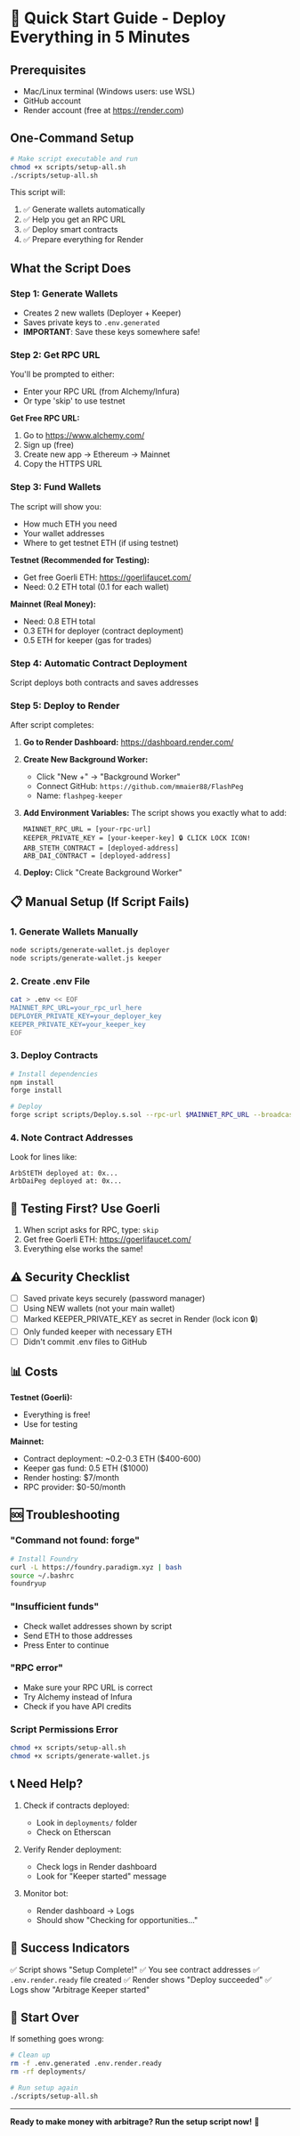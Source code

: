 # 🚀 Quick Start Guide - Deploy Everything in 5 Minutes

## Prerequisites
- Mac/Linux terminal (Windows users: use WSL)
- GitHub account
- Render account (free at https://render.com)

## One-Command Setup

```bash
# Make script executable and run
chmod +x scripts/setup-all.sh
./scripts/setup-all.sh
```

This script will:
1. ✅ Generate wallets automatically
2. ✅ Help you get an RPC URL
3. ✅ Deploy smart contracts
4. ✅ Prepare everything for Render

## What the Script Does

### Step 1: Generate Wallets
- Creates 2 new wallets (Deployer + Keeper)
- Saves private keys to `.env.generated`
- **IMPORTANT**: Save these keys somewhere safe!

### Step 2: Get RPC URL
You'll be prompted to either:
- Enter your RPC URL (from Alchemy/Infura)
- Or type 'skip' to use testnet

**Get Free RPC URL:**
1. Go to https://www.alchemy.com/
2. Sign up (free)
3. Create new app → Ethereum → Mainnet
4. Copy the HTTPS URL

### Step 3: Fund Wallets
The script will show you:
- How much ETH you need
- Your wallet addresses
- Where to get testnet ETH (if using testnet)

**Testnet (Recommended for Testing):**
- Get free Goerli ETH: https://goerlifaucet.com/
- Need: 0.2 ETH total (0.1 for each wallet)

**Mainnet (Real Money):**
- Need: 0.8 ETH total
- 0.3 ETH for deployer (contract deployment)
- 0.5 ETH for keeper (gas for trades)

### Step 4: Automatic Contract Deployment
Script deploys both contracts and saves addresses

### Step 5: Deploy to Render

After script completes:

1. **Go to Render Dashboard:**
   https://dashboard.render.com/

2. **Create New Background Worker:**
   - Click "New +" → "Background Worker"
   - Connect GitHub: `https://github.com/mmaier88/FlashPeg`
   - Name: `flashpeg-keeper`

3. **Add Environment Variables:**
   The script shows you exactly what to add:
   ```
   MAINNET_RPC_URL = [your-rpc-url]
   KEEPER_PRIVATE_KEY = [your-keeper-key] 🔒 CLICK LOCK ICON!
   ARB_STETH_CONTRACT = [deployed-address]
   ARB_DAI_CONTRACT = [deployed-address]
   ```

4. **Deploy:**
   Click "Create Background Worker"

## 📋 Manual Setup (If Script Fails)

### 1. Generate Wallets Manually
```bash
node scripts/generate-wallet.js deployer
node scripts/generate-wallet.js keeper
```

### 2. Create .env File
```bash
cat > .env << EOF
MAINNET_RPC_URL=your_rpc_url_here
DEPLOYER_PRIVATE_KEY=your_deployer_key
KEEPER_PRIVATE_KEY=your_keeper_key
EOF
```

### 3. Deploy Contracts
```bash
# Install dependencies
npm install
forge install

# Deploy
forge script scripts/Deploy.s.sol --rpc-url $MAINNET_RPC_URL --broadcast
```

### 4. Note Contract Addresses
Look for lines like:
```
ArbStETH deployed at: 0x...
ArbDaiPeg deployed at: 0x...
```

## 🧪 Testing First? Use Goerli

1. When script asks for RPC, type: `skip`
2. Get free Goerli ETH: https://goerlifaucet.com/
3. Everything else works the same!

## ⚠️ Security Checklist

- [ ] Saved private keys securely (password manager)
- [ ] Using NEW wallets (not your main wallet)
- [ ] Marked KEEPER_PRIVATE_KEY as secret in Render (lock icon 🔒)
- [ ] Only funded keeper with necessary ETH
- [ ] Didn't commit .env files to GitHub

## 📊 Costs

**Testnet (Goerli):**
- Everything is free!
- Use for testing

**Mainnet:**
- Contract deployment: ~0.2-0.3 ETH ($400-600)
- Keeper gas fund: 0.5 ETH ($1000)
- Render hosting: $7/month
- RPC provider: $0-50/month

## 🆘 Troubleshooting

### "Command not found: forge"
```bash
# Install Foundry
curl -L https://foundry.paradigm.xyz | bash
source ~/.bashrc
foundryup
```

### "Insufficient funds"
- Check wallet addresses shown by script
- Send ETH to those addresses
- Press Enter to continue

### "RPC error"
- Make sure your RPC URL is correct
- Try Alchemy instead of Infura
- Check if you have API credits

### Script Permissions Error
```bash
chmod +x scripts/setup-all.sh
chmod +x scripts/generate-wallet.js
```

## 📞 Need Help?

1. Check if contracts deployed:
   - Look in `deployments/` folder
   - Check on Etherscan

2. Verify Render deployment:
   - Check logs in Render dashboard
   - Look for "Keeper started" message

3. Monitor bot:
   - Render dashboard → Logs
   - Should show "Checking for opportunities..."

## 🎯 Success Indicators

✅ Script shows "Setup Complete!"
✅ You see contract addresses
✅ `.env.render.ready` file created
✅ Render shows "Deploy succeeded"
✅ Logs show "Arbitrage Keeper started"

## 🔄 Start Over

If something goes wrong:
```bash
# Clean up
rm -f .env.generated .env.render.ready
rm -rf deployments/

# Run setup again
./scripts/setup-all.sh
```

---

**Ready to make money with arbitrage? Run the setup script now!** 🚀